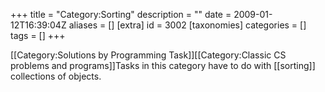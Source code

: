 +++
title = "Category:Sorting"
description = ""
date = 2009-01-12T16:39:04Z
aliases = []
[extra]
id = 3002
[taxonomies]
categories = []
tags = []
+++

[[Category:Solutions by Programming Task]][[Category:Classic CS problems and programs]]Tasks in this category have to do with [[sorting]] collections of objects.
